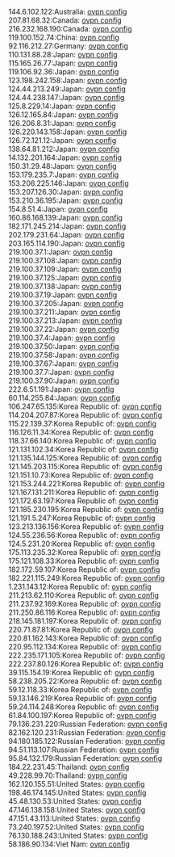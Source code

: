 144.6.102.122:Australia: [ovpn config](vpn/144_6_102_122.ovpn)  
207.81.68.32:Canada: [ovpn config](vpn/207_81_68_32.ovpn)  
216.232.168.190:Canada: [ovpn config](vpn/216_232_168_190.ovpn)  
119.100.152.74:China: [ovpn config](vpn/119_100_152_74.ovpn)  
92.116.212.27:Germany: [ovpn config](vpn/92_116_212_27.ovpn)  
110.131.88.28:Japan: [ovpn config](vpn/110_131_88_28.ovpn)  
115.165.26.77:Japan: [ovpn config](vpn/115_165_26_77.ovpn)  
119.106.92.36:Japan: [ovpn config](vpn/119_106_92_36.ovpn)  
123.198.242.158:Japan: [ovpn config](vpn/123_198_242_158.ovpn)  
124.44.213.249:Japan: [ovpn config](vpn/124_44_213_249.ovpn)  
124.44.238.147:Japan: [ovpn config](vpn/124_44_238_147.ovpn)  
125.8.229.14:Japan: [ovpn config](vpn/125_8_229_14.ovpn)  
126.12.165.84:Japan: [ovpn config](vpn/126_12_165_84.ovpn)  
126.206.8.31:Japan: [ovpn config](vpn/126_206_8_31.ovpn)  
126.220.143.158:Japan: [ovpn config](vpn/126_220_143_158.ovpn)  
126.72.121.12:Japan: [ovpn config](vpn/126_72_121_12.ovpn)  
138.64.81.212:Japan: [ovpn config](vpn/138_64_81_212.ovpn)  
14.132.201.164:Japan: [ovpn config](vpn/14_132_201_164.ovpn)  
150.31.29.48:Japan: [ovpn config](vpn/150_31_29_48.ovpn)  
153.179.235.7:Japan: [ovpn config](vpn/153_179_235_7.ovpn)  
153.206.225.146:Japan: [ovpn config](vpn/153_206_225_146.ovpn)  
153.207.126.30:Japan: [ovpn config](vpn/153_207_126_30.ovpn)  
153.210.36.195:Japan: [ovpn config](vpn/153_210_36_195.ovpn)  
154.8.51.4:Japan: [ovpn config](vpn/154_8_51_4.ovpn)  
160.86.168.139:Japan: [ovpn config](vpn/160_86_168_139.ovpn)  
182.171.245.214:Japan: [ovpn config](vpn/182_171_245_214.ovpn)  
202.179.231.64:Japan: [ovpn config](vpn/202_179_231_64.ovpn)  
203.165.114.190:Japan: [ovpn config](vpn/203_165_114_190.ovpn)  
219.100.37.1:Japan: [ovpn config](vpn/219_100_37_1.ovpn)  
219.100.37.108:Japan: [ovpn config](vpn/219_100_37_108.ovpn)  
219.100.37.109:Japan: [ovpn config](vpn/219_100_37_109.ovpn)  
219.100.37.125:Japan: [ovpn config](vpn/219_100_37_125.ovpn)  
219.100.37.138:Japan: [ovpn config](vpn/219_100_37_138.ovpn)  
219.100.37.19:Japan: [ovpn config](vpn/219_100_37_19.ovpn)  
219.100.37.205:Japan: [ovpn config](vpn/219_100_37_205.ovpn)  
219.100.37.211:Japan: [ovpn config](vpn/219_100_37_211.ovpn)  
219.100.37.213:Japan: [ovpn config](vpn/219_100_37_213.ovpn)  
219.100.37.22:Japan: [ovpn config](vpn/219_100_37_22.ovpn)  
219.100.37.4:Japan: [ovpn config](vpn/219_100_37_4.ovpn)  
219.100.37.50:Japan: [ovpn config](vpn/219_100_37_50.ovpn)  
219.100.37.58:Japan: [ovpn config](vpn/219_100_37_58.ovpn)  
219.100.37.67:Japan: [ovpn config](vpn/219_100_37_67.ovpn)  
219.100.37.7:Japan: [ovpn config](vpn/219_100_37_7.ovpn)  
219.100.37.90:Japan: [ovpn config](vpn/219_100_37_90.ovpn)  
222.6.51.191:Japan: [ovpn config](vpn/222_6_51_191.ovpn)  
60.114.255.84:Japan: [ovpn config](vpn/60_114_255_84.ovpn)  
106.247.65.135:Korea Republic of: [ovpn config](vpn/106_247_65_135.ovpn)  
114.204.207.87:Korea Republic of: [ovpn config](vpn/114_204_207_87.ovpn)  
115.22.139.37:Korea Republic of: [ovpn config](vpn/115_22_139_37.ovpn)  
116.126.11.34:Korea Republic of: [ovpn config](vpn/116_126_11_34.ovpn)  
118.37.66.140:Korea Republic of: [ovpn config](vpn/118_37_66_140.ovpn)  
121.131.102.34:Korea Republic of: [ovpn config](vpn/121_131_102_34.ovpn)  
121.135.144.125:Korea Republic of: [ovpn config](vpn/121_135_144_125.ovpn)  
121.145.203.115:Korea Republic of: [ovpn config](vpn/121_145_203_115.ovpn)  
121.151.10.73:Korea Republic of: [ovpn config](vpn/121_151_10_73.ovpn)  
121.153.244.221:Korea Republic of: [ovpn config](vpn/121_153_244_221.ovpn)  
121.167.131.211:Korea Republic of: [ovpn config](vpn/121_167_131_211.ovpn)  
121.172.63.197:Korea Republic of: [ovpn config](vpn/121_172_63_197.ovpn)  
121.185.230.195:Korea Republic of: [ovpn config](vpn/121_185_230_195.ovpn)  
121.191.5.247:Korea Republic of: [ovpn config](vpn/121_191_5_247.ovpn)  
123.213.136.156:Korea Republic of: [ovpn config](vpn/123_213_136_156.ovpn)  
124.55.236.56:Korea Republic of: [ovpn config](vpn/124_55_236_56.ovpn)  
124.5.231.20:Korea Republic of: [ovpn config](vpn/124_5_231_20.ovpn)  
175.113.235.32:Korea Republic of: [ovpn config](vpn/175_113_235_32.ovpn)  
175.121.108.33:Korea Republic of: [ovpn config](vpn/175_121_108_33.ovpn)  
182.172.59.107:Korea Republic of: [ovpn config](vpn/182_172_59_107.ovpn)  
182.221.115.249:Korea Republic of: [ovpn config](vpn/182_221_115_249.ovpn)  
1.231.143.12:Korea Republic of: [ovpn config](vpn/1_231_143_12.ovpn)  
211.213.62.110:Korea Republic of: [ovpn config](vpn/211_213_62_110.ovpn)  
211.237.92.169:Korea Republic of: [ovpn config](vpn/211_237_92_169.ovpn)  
211.250.86.116:Korea Republic of: [ovpn config](vpn/211_250_86_116.ovpn)  
218.145.181.197:Korea Republic of: [ovpn config](vpn/218_145_181_197.ovpn)  
220.71.87.81:Korea Republic of: [ovpn config](vpn/220_71_87_81.ovpn)  
220.81.162.143:Korea Republic of: [ovpn config](vpn/220_81_162_143.ovpn)  
220.95.112.134:Korea Republic of: [ovpn config](vpn/220_95_112_134.ovpn)  
222.235.171.105:Korea Republic of: [ovpn config](vpn/222_235_171_105.ovpn)  
222.237.80.126:Korea Republic of: [ovpn config](vpn/222_237_80_126.ovpn)  
39.115.154.19:Korea Republic of: [ovpn config](vpn/39_115_154_19.ovpn)  
58.238.205.22:Korea Republic of: [ovpn config](vpn/58_238_205_22.ovpn)  
59.12.118.33:Korea Republic of: [ovpn config](vpn/59_12_118_33.ovpn)  
59.13.146.219:Korea Republic of: [ovpn config](vpn/59_13_146_219.ovpn)  
59.24.114.248:Korea Republic of: [ovpn config](vpn/59_24_114_248.ovpn)  
61.84.100.197:Korea Republic of: [ovpn config](vpn/61_84_100_197.ovpn)  
79.136.231.220:Russian Federation: [ovpn config](vpn/79_136_231_220.ovpn)  
82.162.120.231:Russian Federation: [ovpn config](vpn/82_162_120_231.ovpn)  
94.180.185.122:Russian Federation: [ovpn config](vpn/94_180_185_122.ovpn)  
94.51.113.107:Russian Federation: [ovpn config](vpn/94_51_113_107.ovpn)  
95.84.132.179:Russian Federation: [ovpn config](vpn/95_84_132_179.ovpn)  
184.22.231.45:Thailand: [ovpn config](vpn/184_22_231_45.ovpn)  
49.228.99.70:Thailand: [ovpn config](vpn/49_228_99_70.ovpn)  
162.120.155.51:United States: [ovpn config](vpn/162_120_155_51.ovpn)  
198.46.174.145:United States: [ovpn config](vpn/198_46_174_145.ovpn)  
45.48.130.53:United States: [ovpn config](vpn/45_48_130_53.ovpn)  
47.146.138.158:United States: [ovpn config](vpn/47_146_138_158.ovpn)  
47.151.43.113:United States: [ovpn config](vpn/47_151_43_113.ovpn)  
73.240.197.52:United States: [ovpn config](vpn/73_240_197_52.ovpn)  
76.130.188.243:United States: [ovpn config](vpn/76_130_188_243.ovpn)  
58.186.90.134:Viet Nam: [ovpn config](vpn/58_186_90_134.ovpn)  
